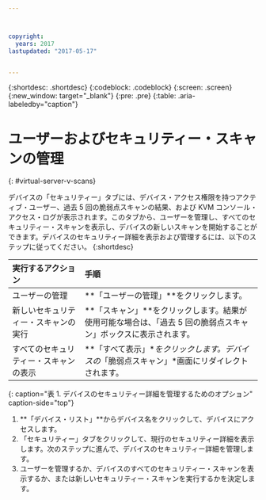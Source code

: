 ```yaml
---



copyright:
  years: 2017
lastupdated: "2017-05-17"


---
```


{:shortdesc: .shortdesc}
{:codeblock: .codeblock}
{:screen: .screen}
{:new_window: target="_blank"}
{:pre: .pre}
{:table: .aria-labeledby="caption"}

# ユーザーおよびセキュリティー・スキャンの管理
{: #virtual-server-v-scans}

デバイスの「セキュリティー」タブには、デバイス・アクセス権限を持つアクティブ・ユーザー、過去 5 回の脆弱点スキャンの結果、および KVM コンソール・アクセス・ログが表示されます。このタブから、ユーザーを管理し、すべてのセキュリティー・スキャンを表示し、デバイスの新しいスキャンを開始することができます。デバイスのセキュリティー詳細を表示および管理するには、以下のステップに従ってください。
{:shortdesc}

 | 実行するアクション|  手順                                                                                                         |
 |:------------------------- |:--------------------------------------------------------------------------------------------------------------|
 |ユーザーの管理| **「ユーザーの管理」**をクリックします。|
 |新しいセキュリティー・スキャンの実行    | **「スキャン」**をクリックします。結果が使用可能な場合は、「過去 5 回の脆弱点スキャン」ボックスに表示されます。|
 |すべてのセキュリティー・スキャンの表示    | **「すべて表示」**をクリックします。デバイスの*「脆弱点スキャン」*画面にリダイレクトされます。|
 {: caption="表 1. デバイスのセキュリティー詳細を管理するためのオプション" caption-side="top"}
 
1. **「デバイス・リスト」**からデバイス名をクリックして、デバイスにアクセスします。
2. 「セキュリティー」タブをクリックして、現行のセキュリティー詳細を表示します。次のステップに進んで、デバイスのセキュリティー詳細を管理します。
3. ユーザーを管理するか、デバイスのすべてのセキュリティー・スキャンを表示するか、または新しいセキュリティー・スキャンを実行するかを決定します。
